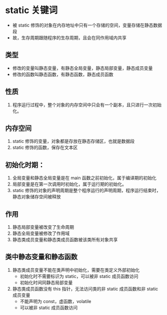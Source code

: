 # static 关键词

+ 被 static 修饰的对象在内存地址中只有一个存储的空间，变量存储在静态数据段
+ 故，生存周期跟随程序的生存周期，且会在同作用域内共享

## 类型
+ 修改的变量叫静态变量，有静态全局变量，静态局部变量，静态成员变量
+ 修改的函数叫静态函数，有静态函数，静态成员函数

## 性质
1. 程序运行过程中，整个对象的内存空间中只会有一个副本，且只进行一次初始化。

## 内存空间
1. static 修饰的变量，对象都是存放在静态存储区，也就是数据段
2. static 修饰的函数，保存在文本区

## 初始化时期：
1. 全局变量和静态全局变量是在 main 函数之前初始化，属于编译期的初始化
2. 局部变量是在第一次调用时初始化，属于运行期的初始化。
3. static 修饰的对象的声明周期是整个程序运行的声明周期，程序运行结束时，静态对象储存空间被释放

## 作用
1. 静态局部变量被改变了生命周期
2. 静态全局变量被修改了作用域
3. 静态类成员变量和静态类成员函数被该类所有对象共享

## 类中静态变量和静态函数
1. 静态类成员变量不能在类声明中初始化，需要在类定义外部初始化
    - 初始化时不需要标识为 static，可以被非 static 成员函数访问
    - 初始化时间同静态局部变量
2. 静态类成员函数没有 this 指针，无法访问类的非 static 成员函数和非 static 成员变量
    - 不能声明为 const，虚函数，volatile
    - 可以被非 static 成员函数访问
